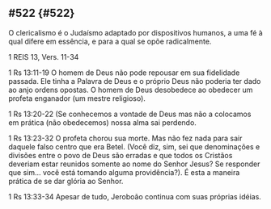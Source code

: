 ## #522 {#522}

O clericalismo é o Judaísmo adaptado por dispositivos humanos, a uma fé à qual difere em essência, e para a qual se opõe radicalmente.

1 REIS 13, Vers. 11-34

1 Rs 13:11-19 O homem de Deus não pode repousar em sua fidelidade passada. Ele tinha a Palavra de Deus e o próprio Deus não poderia ter dado ao anjo ordens opostas. O homem de Deus desobedece ao obedecer um profeta enganador (um mestre religioso).

1 Rs 13:20-22 (Se conhecemos a vontade de Deus mas não a colocamos em prática (não obedecemos) nossa alma sai perdendo.

1 Rs 13:23-32 O profeta chorou sua morte. Mas não fez nada para sair daquele falso centro que era Betel. (Você diz, sim, sei que denominações e divisões entre o povo de Deus são erradas e que todos os Cristãos deveriam estar reunidos somente ao nome do Senhor Jesus? Se responder que sim... você está tomando alguma providência?). É esta a maneira prática de se dar glória ao Senhor.

1 Rs 13:33-34 Apesar de tudo, Jeroboão continua com suas próprias idéias.
